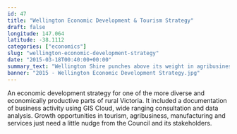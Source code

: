 ```yaml
---
id: 47
title: "Wellington Economic Development & Tourism Strategy"
draft: false
longitude: 147.064
latitude: -38.1112
categories: ["economics"]
slug: "wellington-economic-development-strategy"
date: "2015-03-18T00:40:00+00:00"
summary_text: "Wellington Shire punches above its weight in agribusiness, manufacturing and services"
banner: "2015 - Wellington Economic Development Strategy.jpg"
---
```


An economic development strategy for one of the more diverse and economically productive parts of rural Victoria. It included a documentation of business activity using GIS Cloud, wide ranging consultation and data analysis. Growth opportunities in tourism, agribusiness, manufacturing and services just need a little nudge from the Council and its stakeholders.
